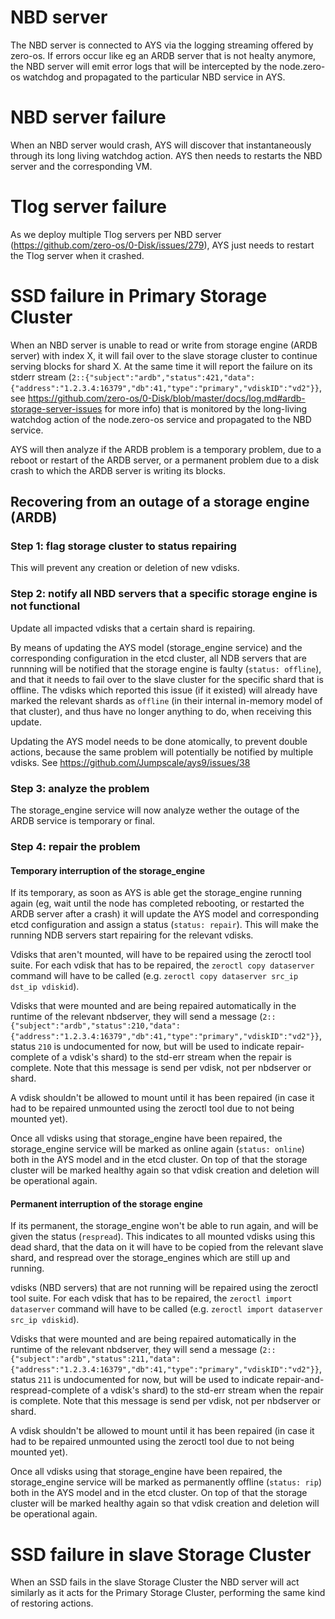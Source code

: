 # NBD server
The NBD server is connected to AYS via the logging streaming offered by zero-os. If errors occur like eg an ARDB server that is not healty anymore, the NBD server will emit error logs that will be intercepted by the node.zero-os watchdog and propagated to the particular NBD service in AYS.

# NBD server failure
When an NBD server would crash, AYS will discover that instantaneously through its long living watchdog action.
AYS then needs to restarts the NBD server and the corresponding VM.

# Tlog server failure
As we deploy multiple Tlog servers per NBD server (https://github.com/zero-os/0-Disk/issues/279), AYS just needs to restart the Tlog server when it crashed.

# SSD failure in Primary Storage Cluster
When an NBD server is unable to read or write from storage engine (ARDB server) with index X, it will fail over to the slave storage cluster to continue serving blocks for shard X. At the same time it will report the failure on its stderr stream (```2::{"subject":"ardb","status":421,"data":{"address":"1.2.3.4:16379","db":41,"type":"primary","vdiskID":"vd2"}}```, see https://github.com/zero-os/0-Disk/blob/master/docs/log.md#ardb-storage-server-issues for more info) that is monitored by the long-living watchdog action of the node.zero-os service and propagated to the NBD service.

AYS will then analyze if the ARDB problem is a temporary problem, due to a reboot or restart of the ARDB server, or a permanent problem due to a disk crash to which the ARDB server is writing its blocks.

## Recovering from an outage of a storage engine (ARDB)

### Step 1: flag storage cluster to status repairing
This will prevent any creation or deletion of new vdisks.

### Step 2: notify all NBD servers that a specific storage engine is not functional
Update all impacted vdisks that a certain shard is repairing.

By means of updating the AYS model (storage_engine service) and the corresponding configuration in the etcd cluster, all NDB servers that are runnning will be notified that the storage engine is faulty (```status: offline```), and that it needs to fail over to the slave cluster for the specific shard that is offline. The vdisks which reported this issue (if it existed) will already have marked the relevant shards as `offline` (in their internal in-memory model of that cluster), and thus have no longer anything to do, when receiving this update.

Updating the AYS model needs to be done atomically, to prevent double actions, because the same problem will potentially be notified by multiple vdisks. See https://github.com/Jumpscale/ays9/issues/38

### Step 3: analyze the problem
The storage_engine service will now analyze wether the outage of the ARDB service is temporary or final. 

### Step 4: repair the problem

#### Temporary interruption of the storage_engine
If its temporary, as soon as AYS is able get the storage_engine running again (eg, wait until the node has completed rebooting, or restarted the ARDB server after a crash) it will update the AYS model and corresponding etcd configuration and assign a status (```status: repair```). This will make the running NDB servers start repairing for the relevant vdisks.

Vdisks that aren't mounted, will have to be repaired using the zeroctl tool suite. For each vdisk that has to be repaired, the `zeroctl copy dataserver` command will have to be called (e.g. ```zeroctl copy dataserver src_ip dst_ip vdiskid```).

Vdisks that were mounted and are being repaired automatically in the runtime of the relevant nbdserver, they will send a message (```2::{"subject":"ardb","status":210,"data":{"address":"1.2.3.4:16379","db":41,"type":"primary","vdiskID":"vd2"}}```, status `210` is undocumented for now, but will be used to indicate repair-complete of a vdisk's shard) to the std-err stream when the repair is complete. Note that this message is send per vdisk, not per nbdserver or shard.

A vdisk shouldn't be allowed to mount until it has been repaired (in case it had to be repaired unmounted using the zeroctl tool due to not being mounted yet).

Once all vdisks using that storage_engine have been repaired, the storage_engine service will be marked as online again (```status: online```) both in the AYS model and in the etcd cluster. On top of that the storage cluster will be marked healthy again so that vdisk creation and deletion will be operational again.

#### Permanent interruption of the storage engine
If its permanent, the storage_engine won't be able to run again, and will be given the status (```respread```). This indicates to all mounted vdisks using this dead shard, that the data on it will have to be copied from the relevant slave shard, and respread over the storage_engines which are still up and running.

vdisks (NBD servers) that are not running will be repaired using the zeroctl tool suite. For each vdisk that has to be repaired, the `zeroctl import dataserver` command will have to be called (e.g. ```zeroctl import dataserver src_ip vdiskid```).

Vdisks that were mounted and are being repaired automatically in the runtime of the relevant nbdserver, they will send a message (```2::{"subject":"ardb","status":211,"data":{"address":"1.2.3.4:16379","db":41,"type":"primary","vdiskID":"vd2"}}```, status `211` is undocumented for now, but will be used to indicate repair-and-respread-complete of a vdisk's shard) to the std-err stream when the repair is complete. Note that this message is send per vdisk, not per nbdserver or shard.

A vdisk shouldn't be allowed to mount until it has been repaired (in case it had to be repaired unmounted using the zeroctl tool due to not being mounted yet).

Once all vdisks using that storage_engine have been repaired, the storage_engine service will be marked as permanently offline (```status: rip```) both in the AYS model and in the etcd cluster. On top of that the storage cluster will be marked healthy again so that vdisk creation and deletion will be operational again.

# SSD failure in slave Storage Cluster
When an SSD fails in the slave Storage Cluster the NBD server will act similarly as it acts for the Primary Storage Cluster, performing the same kind of restoring actions.
